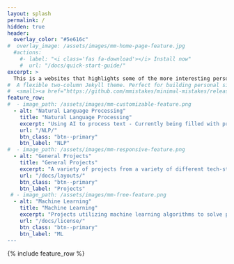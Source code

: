 ```yaml
---
layout: splash
permalink: /
hidden: true
header:
  overlay_color: "#5e616c"
#  overlay_image: /assets/images/mm-home-page-feature.jpg
  #actions:
    #- label: "<i class='fas fa-download'></i> Install now"
    #  url: "/docs/quick-start-guide/"
excerpt: >
  This is a websites that highlights some of the more interesting personal projects i've worked on.
#  A flexible two-column Jekyll theme. Perfect for building personal sites, blogs, and portfolios.<br />
#  <small><a href="https://github.com/mmistakes/minimal-mistakes/releases/tag/4.24.0">Latest release v4.24.0</a></small>
feature_row:
#  - image_path: /assets/images/mm-customizable-feature.png
  - alt: "Natural Language Processing"
    title: "Natural Language Processing"
    excerpt: "Using AI to process text - Currently being filled with projects from UTD's Human Language Technologies course"
    url: "/NLP/"
    btn_class: "btn--primary"
    btn_label: "NLP"
#  - image_path: /assets/images/mm-responsive-feature.png
  - alt: "General Projects"
    title: "General Projects"
    excerpt: "A variety of projects from a variety of different tech-stacks"
    url: "/docs/layouts/"
    btn_class: "btn--primary"
    btn_label: "Projects"
 # - image_path: /assets/images/mm-free-feature.png
  - alt: "Machine Learning"
    title: "Machine Learning"
    excerpt: "Projects utilizing machine learning algorithms to solve problems"
    url: "/docs/license/"
    btn_class: "btn--primary"
    btn_label: "ML      
---
```


{% include feature_row %}
